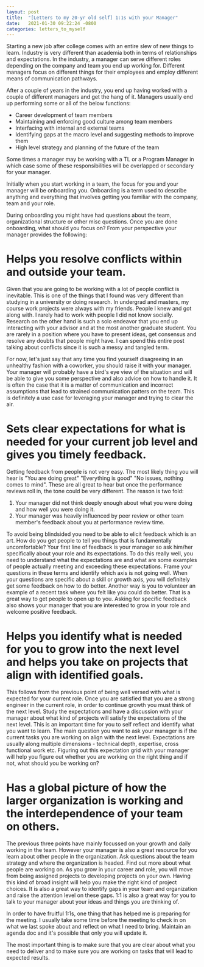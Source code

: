 ```yaml
---
layout: post
title:  "[Letters to my 20-yr old self] 1:1s with your Manager"
date:   2021-01-30 09:22:24 -0800
categories: letters_to_myself
---
```



Starting a new job after college comes with an entire slew of new things to learn. Industry is very different than academia both in terms of relationships and expectations. In the industry, a manager can serve different roles depending on the company and team you end up working for. Different managers focus on different things for their employees and employ different means of communication pathways. 

After a couple of years in the industry, you end up having worked with a couple of different managers and get the hang of it. Managers usually end up performing some or all of the below functions:

* Career development of team members
* Maintaining and enforcing good culture among team members
* Interfacing with internal and external teams
* Identifying gaps at the macro level and suggesting methods to improve them
* High level strategy and planning of the future of the team

Some times a manager may be working with a TL or a Program Manager in which case some of these responsibilities will be overlapped or secondary for your manager.

Initially when you start working in a team, the focus for you and your manager will be onboarding you. Onboarding is a term used to describe anything and everything that involves getting you familiar with the company, team and your role.

During onboarding you might have had questions about the team, organizational structure or other misc questions. Once you are done onboarding, what should you focus on? From your perspective your manager provides the following:

# Helps you resolve conflicts within and outside your team.

Given that you are going to be working with a lot of people conflict is inevitable. This is one of the things that I found was very different than studying in a university or doing research. In undergrad and masters, my course work projects were always with my friends. People I knew and got along with. I rarely had to work with people I did not know socially. Research on the other hand is such a solo endeavor that you end up interacting with your advisor and at the most another graduate student. You are rarely in a position where you have to present ideas, get consensus and resolve any doubts that people might have. I can spend this entire post talking about conflicts since it is such a messy and tangled term. 

For now, let's just say that any time you find yourself disagreeing in an unhealthy fashion with a coworker, you should raise it with your manager. Your manager will probably have a bird's eye view of the situation and will be able to give you some perspective and also advice on how to handle it. It is often the case that it is a matter of communication and incorrect assumptions that lead to strained communication patters on the team. This is definitely a use case for leveraging your manager and trying to clear the air.

# Sets clear expectations for what is needed for your current job level and gives you timely feedback.

Getting feedback from people is not very easy. The most likely thing you will hear is "You are doing great" "Everything is good" "No issues, nothing comes to mind". These are all great to hear but once the performance reviews roll in, the tone could be very different. The reason is two fold:
1. Your manager did not think deeply enough about what you were doing and how well you were doing it. 
2. Your manager was heavily influenced by peer review or other team member's feedback about you at performance review time.

To avoid being blindsided you need to be able to elicit feedback which is an art. How do you get people to tell you things that is fundamentally uncomfortable? Your first line of feedback is your manager so ask him/her specifically about your role and its expectations. To do this really well, you need to understand what the expectations are and what are some examples of people actually meeting and exceeding these expectations. Frame your questions in these terms and identify which axis is not going well. When your questions are specific about a skill or growth axis, you will definitely get some feedback on how to do better. Another way is you to volunteer an example of a recent task where you felt like you could do better. That is a great way to get people to open up to you. Asking for specific feedback also shows your manager that you are interested to grow in your role and welcome positive feedback.

# Helps you identify what is needed for you to grow into the next level and helps you take on projects that align with identified goals.

This follows from the previous point of being well versed with what is expected for your current role. Once you are satisfied that you are a strong engineer in the current role, in order to continue growth you must think of the next level. Study the expectations and  have a discussion with your manager about what kind of projects will satisfy the expectations of the next level. This is an important time for you to self reflect and identify what you want to learn. The main question you want to ask your manager is if the current tasks you are working on align with the next level. Expectations are usually along multiple dimensions - technical depth, expertise, cross functional work etc. Figuring out this expectation grid with your manager will help you figure out whether you are working on the right thing and if not, what should you be working on?

# Has a global picture of how the larger organization is working and the interdependence of your team on others.

The previous three points have mainly focussed on your growth and daily working in the team. However your manager is also a great resource for you learn about other people in the organization. Ask questions about the team strategy and where the organization is headed. Find out more about what people are working on. As you grow in your career and role, you will move from being assigned projects to developing projects on your own. Having this kind of broad insight will help you make the right kind of project choices. It is also a great way to identify gaps in your team and organization and raise the attention level on these gaps. 1:1 is also a great way for you to talk to your manager about your ideas and things you are thinking of.

In order to have fruitful 1:1s, one thing that has helped me is preparing for the meeting. I usually take some time before the meeting to check in on what we last spoke about and reflect on what I need to bring. Maintain an agenda doc and it's possible that only you will update it. 

The most important thing is to make sure that you are clear about what you need to deliver and to make sure you are working on tasks that will lead to expected results. 
